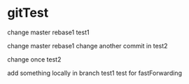 # gitTest
change master rebase1 test1

change master rebase1
change another commit in test2


change once test2




add something locally in branch test1
test for fastForwarding
